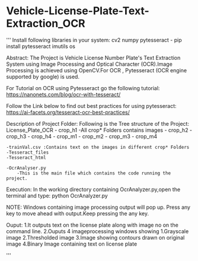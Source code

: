 # Vehicle-License-Plate-Text-Extraction_OCR



'''
Install following libraries in your system:
cv2
numpy
pytesseract - pip install pytesseract
imutils
os


Abstract:
The Project is Vehicle License Number Plate's Text Extraction System using Image Processing and Optical Character 
(OCR).Image Processing is achieved using OpenCV.For OCR , Pytesseract (OCR engine supported by google) is used.

For Tutorial on OCR using Pytesseract go the following tutorial:
https://nanonets.com/blog/ocr-with-tesseract/

Follow the Link below to find out best practices for using pytesseract:
https://ai-facets.org/tesseract-ocr-best-practices/


Description of Project Folder:
Following is the Tree structure of the Project:
License_Plate_OCR
    - crop_h1
        -All crop* Folders contains images
    - crop_h2
    - crop_h3
    - crop_h4
    - crop_m1
    - crop_m2
    - crop_m3
    - crop_m4

    -trainVal.csv :Contains text on the images in different crop* Folders
    -Tesseract_files
    -Tesseract_html

    -OcrAnalyser.py
        -This is the main file which contains the code running the project.


Execution:
In the working directory containing OcrAnalyzer.py,open the terminal and type:
                    python OcrAnalyzer.py
        

NOTE:
    Windows containing image processing output will pop up.
    Press any key to move ahead with output.Keep pressing the any key.




Ouput:
1.It outputs text on the license plate along with image no on the command line.
2.Ouputs 4 imageprocessing windows showing 
    1.Grayscale image
    2.Thresholded image
    3.Image showing contours drawn on original image
    4.Binary Image containing text on license plate




'''

